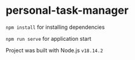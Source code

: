 # personal-task-manager
 
`npm install` for installing dependencies

`npm run serve` for application start

Project was built with Node.js `v18.14.2`